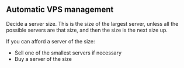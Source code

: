 
## Automatic VPS management

Decide a server size. This is the size of the largest server, unless all the
possible servers are that size, and then the size is the next size up.

If you can afford a server of the size:
  - Sell one of the smallest servers if necessary
  - Buy a server of the size
